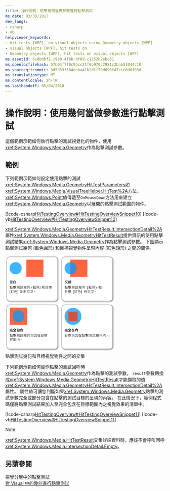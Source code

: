 ```yaml
---
title: 操作說明：使用幾何當做參數進行點擊測試
ms.date: 03/30/2017
dev_langs:
- csharp
- vb
helpviewer_keywords:
- hit tests [WPF], on visual objects using Geometry objects [WPF]
- visual objects [WPF], hit tests on
- Geometry objects [WPF], hit tests on visual objects [WPF]
ms.assetid: 6c8bdbf2-19e0-4fbb-bf89-c1252b2ebc61
ms.openlocfilehash: 57b04f7f8c9bcc21f6b970c2981c2bab51044c10
ms.sourcegitcommit: 3d5d33f384eeba41b2dff79d096f47ccc8d8f03d
ms.translationtype: MT
ms.contentlocale: zh-TW
ms.lasthandoff: 05/04/2018
---
```

# <a name="how-to-hit-test-using-geometry-as-a-parameter"></a>操作說明：使用幾何當做參數進行點擊測試
這個範例示範如何執行點擊的測試視覺化的物件，使用<xref:System.Windows.Media.Geometry>作為點擊測試參數。  
  
## <a name="example"></a>範例  
 下列範例示範如何設定使用點擊的測試<xref:System.Windows.Media.GeometryHitTestParameters>如<xref:System.Windows.Media.VisualTreeHelper.HitTest%2A>方法。 <xref:System.Windows.Point>值傳遞至`OnMouseDown`方法用來建立<xref:System.Windows.Media.Geometry>以展開的點擊測試範圍的物件。  
  
 [!code-csharp[HitTestingOverview#HitTestingOverviewSnippet10](../../../../samples/snippets/csharp/VS_Snippets_Wpf/HitTestingOverview/CSharp/GeometryHitTest.cs#hittestingoverviewsnippet10)]
 [!code-vb[HitTestingOverview#HitTestingOverviewSnippet10](../../../../samples/snippets/visualbasic/VS_Snippets_Wpf/HitTestingOverview/visualbasic/geometryhittest.vb#hittestingoverviewsnippet10)]  
  
 <xref:System.Windows.Media.GeometryHitTestResult.IntersectionDetail%2A>屬性<xref:System.Windows.Media.GeometryHitTestResult>提供資訊的使用點擊測試結果<xref:System.Windows.Media.Geometry>作為點擊測試參數。 下圖顯示點擊測試幾何 (藍色圓形) 和目標視覺物件呈現內容 (紅色矩形) 之間的關係。  
  
 ![圖表中使用之 IntersectionDetail 的點擊測試](../../../../docs/framework/wpf/graphics-multimedia/media/intersectiondetail01.png "IntersectionDetail01")  
點擊測試幾何和目標視覺物件之間的交集  
  
 下列範例示範如何實作點擊的測試回呼時<xref:System.Windows.Media.Geometry>作為點擊的測試參數。 `result`參數轉換成<xref:System.Windows.Media.GeometryHitTestResult>才能擷取的值<xref:System.Windows.Media.GeometryHitTestResult.IntersectionDetail%2A>屬性。 屬性值可讓您判斷如果<xref:System.Windows.Media.Geometry>點擊的測試參數完全或部分包含在點擊的測試目標的呈現的內容。 在此情況下，範例程式碼僅將點擊測試結果加入至完全包含在目標範圍內之視覺效果的清單中。  
  
 [!code-csharp[HitTestingOverview#HitTestingOverviewSnippet11](../../../../samples/snippets/csharp/VS_Snippets_Wpf/HitTestingOverview/CSharp/GeometryHitTest.cs#hittestingoverviewsnippet11)]
 [!code-vb[HitTestingOverview#HitTestingOverviewSnippet11](../../../../samples/snippets/visualbasic/VS_Snippets_Wpf/HitTestingOverview/visualbasic/geometryhittest.vb#hittestingoverviewsnippet11)]  
  
> [!NOTE]
>  <xref:System.Windows.Media.HitTestResult>交集詳細資料時，應該不會呼叫回呼<xref:System.Windows.Media.IntersectionDetail.Empty>。  
  
## <a name="see-also"></a>另請參閱  
 [視覺分層中的點擊測試](../../../../docs/framework/wpf/graphics-multimedia/hit-testing-in-the-visual-layer.md)  
 [對 Visual 中的幾何進行點擊測試](../../../../docs/framework/wpf/graphics-multimedia/how-to-hit-test-geometry-in-a-visual.md)
